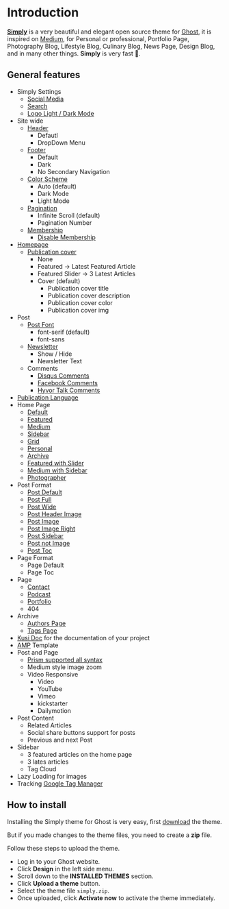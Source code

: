 # Introduction

**[Simply](https://github.com/sredevopsorg/simply-theme)** is a very beautiful and elegant open source theme for [Ghost](https://github.com/TryGhost/Ghost), it is inspired on [Medium](https://medium.com/), for Personal or professional, Portfolio Page, Photography Blog, Lifestyle Blog, Culinary Blog, News Page, Design Blog, and in many other things. **Simply** is very fast 🚀.

## General features

- Simply Settings
  - [Social Media](./settings.md#social-media)
  - [Search](./settings.md#search)
  - [Logo Light / Dark Mode](./settings.md/#logo-light--dark-mode)
- Site wide
  - [Header](./layouts.md/#header)
    - Defautl
    - DropDown Menu
  - [Footer](./layouts.md#footer)
    - Default
    - Dark
    - No Secondary Navigation
  - [Color Scheme](./settings.md#color-scheme)
    - Auto (default)
    - Dark Mode
    - Light Mode
  - [Pagination](./settings.md#pagination)
    - Infinite Scroll (default)
    - Pagination Number
  - [Membership](./members.md)
    - [Disable Membership](./members.md#disable-membership)
- [Homepage](./settings.md#homepage)
  - [Publication cover](./settings.md#homepage)
    - None
    - Featured -> Latest Featured Article
    - Featured Slider -> 3 Latest Articles
    - Cover (default)
      - Publication cover title
      - Publication cover description
      - Publication cover color
      - Publication cover img
- Post
  - [Post Font](./settings.md#post-font)
    - font-serif (default)
    - font-sans
  - [Newsletter](./settings.md#newsletter)
    - Show / Hide
    - Newsletter Text
  - Comments
    - [Disqus Comments](./settings.md#disquscomments)
    - [Facebook Comments](./settings.md#facebookcomments)
    - [Hyvor Talk Comments](./settings.md#hyvortalk)
- [Publication Language](./languages.md)
- Home Page
  - [Default](./home.md#default)
  - [Featured](./home.md#featured)
  - [Medium](./home.md#medium)
  - [Sidebar](./home.md#sidebar)
  - [Grid](./home.md#grid)
  - [Personal](./home.md#personal)
  - [Archive](./home.md#archive-page)
  - [Featured with Slider](./home.md#featured-with-slider)
  - [Medium with Sidebar](./home.md#medium-with-sidebar)
  - [Photographer](./home.md#photographer)
- Post Format
  - [Post Default](./post-format.md#post-default)
  - [Post Full](./post-format.md#post-full)
  - [Post Wide](./post-format.md#post-wide)
  - [Post Header Image](./post-format.md#post-header-image)
  - [Post Image](./post-format.md#post-image)
  - [Post Image Right](./post-format.md#post-image-right)
  - [Post Sidebar](./post-format.md#post-sidebar)
  - [Post not Image](./post-format.md#post-not-image)
  - [Post Toc](./post-format.md#post-toc)
- Page Format
  - Page Default
  - Page Toc
- Page
  - [Contact](./contact-page.md)
  - [Podcast](./podcast-page.md)
  - [Portfolio](./portfolio-page.md)
  - 404
- Archive
  - [Authors Page](./authors-and-tags-page.md#authors-page)
  - [Tags Page](./authors-and-tags-page.md#tags-page)
- [Kusi Doc](./kusi-doc.md) for the documentation of your project
- [AMP](https://github.com/godofredoninja/Hodor-AMP-Ghost) Template
- Post and Page
  - [Prism supported all syntax](https://prismjs.com/index.html#supported-languages)
  - Medium style image zoom
  - Video Responsive
    - Video
    - YouTube
    - Vimeo
    - kickstarter
    - Dailymotion
- Post Content
  - Related Articles
  - Social share buttons support for posts
  - Previous and next Post
- Sidebar
  - 3 featured articles on the home page
  - 3 lates articles
  - Tag Cloud
- Lazy Loading for images
- Tracking [Google Tag Manager](./tracking-google-tag-manager.md)

## How to install

Installing the Simply theme for Ghost is very easy, first [download](https://github.com/sredevopsorg/simply-theme/archive/master.zip) the theme.

But if you made changes to the theme files, you need to create a **zip** file.

Follow these steps to upload the theme.

- Log in to your Ghost website.
- Click **Design** in the left side menu.
- Scroll down to the **INSTALLED THEMES** section.
- Click **Upload a theme** button.
- Select the theme file `simply.zip`.
- Once uploaded, click **Activate now** to activate the theme immediately.
